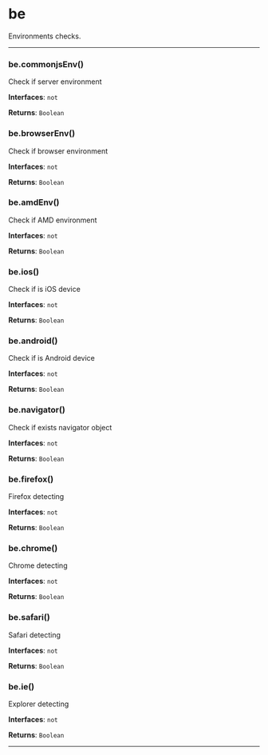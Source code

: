 # be

Environments checks.



* * *

### be.commonjsEnv() 

Check if server environment**Interfaces**: `not`

**Returns**: `Boolean`


### be.browserEnv() 

Check if browser environment**Interfaces**: `not`

**Returns**: `Boolean`


### be.amdEnv() 

Check if AMD environment**Interfaces**: `not`

**Returns**: `Boolean`


### be.ios() 

Check if is iOS device**Interfaces**: `not`

**Returns**: `Boolean`


### be.android() 

Check if is Android device**Interfaces**: `not`

**Returns**: `Boolean`


### be.navigator() 

Check if exists navigator object**Interfaces**: `not`

**Returns**: `Boolean`


### be.firefox() 

Firefox detecting**Interfaces**: `not`

**Returns**: `Boolean`


### be.chrome() 

Chrome detecting**Interfaces**: `not`

**Returns**: `Boolean`


### be.safari() 

Safari detecting**Interfaces**: `not`

**Returns**: `Boolean`


### be.ie() 

Explorer detecting**Interfaces**: `not`

**Returns**: `Boolean`



* * *










